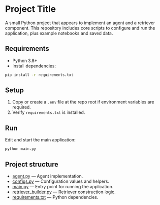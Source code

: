 # Project Title

A small Python project that appears to implement an agent and a retriever component. This repository includes core scripts to configure and run the application, plus example notebooks and saved data.

## Requirements

- Python 3.8+
- Install dependencies:

```sh
pip install -r requirements.txt
```

## Setup

1. Copy or create a `.env` file at the repo root if environment variables are required.
2. Verify `requirements.txt` is installed.

## Run

Edit and start the main application:

```sh
python main.py
```

## Project structure

- [agent.py](agent.py) — Agent implementation.
- [configs.py](configs.py) — Configuration values and helpers.
- [main.py](main.py) — Entry point for running the application.
- [retriever_builder.py](retriever_builder.py) — Retriever construction logic.
- [requirements.txt](requirements.txt) — Python dependencies.
